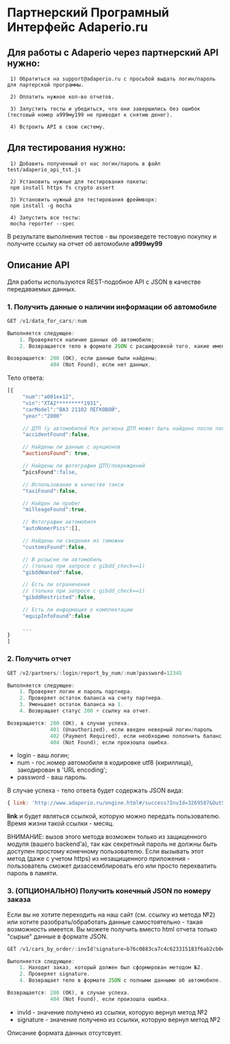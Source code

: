 # Партнерский Програмный Интерфейс Adaperio.ru

## Для работы с Adaperio через партнерский API нужно:

     1) Обратиться на support@adaperio.ru с просьбой выдать логин/пароль для партерской программы.

     2) Оплатить нужное кол-во отчетов. 

     3) Запустить тесты и убедиться, что они завершились без ошибок (тестовый номер а999му199 не приводит к снятию денег).

     4) Встроить API в свою систему.

## Для тестирования нужно:

     1) Добавить полученный от нас логин/пароль в файл test/adaperio_api_tst.js

     2) Установить нужные для тестирования пакеты: 
     npm install https fs crypto assert

     3) Установить нужный для тестирования фреймворк: 
     npm install -g mocha

     4) Запустить все тесты: 
     mocha reporter --spec

В результате выполнения тестов - вы произведете тестовую покупку и получите ссылку на отчет об автомобиле **а999му99**

## Описание API
Для работы используются REST-подобное API с JSON в качестве передаваемых данных. 

### 1. Получить данные о наличии информации об автомобиле

```javascript
GET /v1/data_for_cars/:num

Выполняется следующее: 
    1. Проверяется наличие данных об автомобиле;
    2. Возвращается тело в формате JSON c расшифровкой того, какие именно данные найдены.

Возвращается: 200 (OK), если данные были найдены; 
              404 (Not Found), если нет данных.
```

Тело ответа:
```javascript
[{
     "num":"а001кк12",
     "vin":"XTA2*********1931",
     "carModel":"ВАЗ 21102 ЛЕГКОВОЙ",
     "year":"2000"

     // ДТП (у автомобилей Мск региона ДТП может быть найдено после покупки отчета) 
     "accidentFound":false,

     // Найдены ли данные с аукционов
     “auctionsFound”: true,

     // Найдены ли фотографии ДТП/повреждений
     “picsFound":false,

     // Использование в качестве такси
     "taxiFound":false,

     // Найден ли пробег
     "milleageFound":true,

     // Фотографии автомобиля
     "autoNomerPics":[],

     // Найдены ли сведения из таможни
     "customsFound":false,

     // В розыске ли автомобиль
     // (только при запросе с gibdd_check==1)
     "gibddWanted":false,

     // Есть ли ограничения
     // (только при запросе с gibdd_check==1)
     "gibddRestricted":false,

     // Есть ли информация о комплектации
     "equipInfoFound":false 

     ...
}
]
```

### 2. Получить отчет

```javascript
GET /v2/partners/:login/report_by_num/:num?password=12345

Выполняется следующее:
    1. Проверяет логин и пароль партнера.
    2. Проверяет остаток баланса на счету партнера.
    3. Уменьшает остаток баланса на 1.
    4. Возвращает статус 200 + ссылку на отчет.

Возвращается: 200 (OK), в случае успеха.
              401 (Unauthorized), если введен неверный логин/пароль
              402 (Payment Required), если необходимо пополнить баланс.
              404 (Not Found), если произошла ошибка.
```

+ login - ваш логин;
+ num - гос.номер автомобиля в кодировке utf8 (кириллица), закодирован в 'URL encoding';
+ password - ваш пароль.

В случае успеха - тело ответа будет содержать JSON вида:
```javascript
{ link: 'http://www.adaperio.ru/engine.html#/success?InvId=3269587&OutSum=100.000000&SignatureValue=1813ba713a5ee12abf0b7bb3e669d072' }
```

**link** и будет являться ссылкой, которую можно передать пользователю. Время жизни такой ссылки - месяц. 

ВНИМАНИЕ: вызов этого метода возможен только из защищенного модуля (вашего backend’а), так как секретный пароль не должны быть доступен простому конечному пользователю. Если вызывать этот метод (даже с учетом https) из незащищенного приложения - пользователь сможет дизассемблировать его или просто перехватить пароль в памяти.


### 3. (ОПЦИОНАЛЬНО) Получить конечный JSON по номеру заказа
Если вы не хотите переходить на наш сайт (см. ссылку из метода №2) или хотите разобрать/обработать данные самостоятельно - такая возможность имеется. Вы можете получить вместо html отчета только "сырые" данные в формате JSON. 

```javascript
GET /v1/cars_by_order/:invId?signature=b76c0883ca7c4c623315183f6ab2cb0e

Выполняется следующее:
    1. Находит заказ, который должен был сформирован методом №2.
    2. Проверяет signature.
    4. Возвращает тело в формате JSON с полными данными об автомобиле.

Возвращается: 200 (OK), в случае успеха.
              404 (Not Found), если произошла ошибка.
```

+ invId - значение получено из ссылки, которую вернул метод №2
+ signature - значение получено из ссылки, которую вернул метод №2

Описание формата данных отсутсвует.
